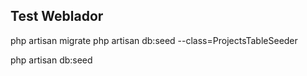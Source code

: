 ## Test Weblador

php artisan migrate
php artisan db:seed --class=ProjectsTableSeeder

php artisan db:seed